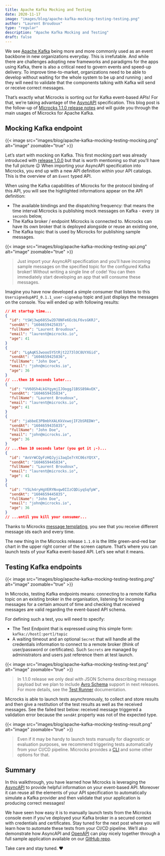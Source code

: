 ```yaml
---
title: Apache Kafka Mocking and Testing
date: 2020-11-17
image: "images/blog/apache-kafka-mocking-testing-testing.png"
author: "Laurent Broudoux"
type: "regular"
description: "Apache Kafka Mocking and Testing"
draft: false
---
```


We see [Apache Kafka](https://kafka.apache.org/) being more and more commonly used as an event backbone in new organizations everyday. This is irrefutable. And while there are challenges adopting new frameworks and paradigms for the apps using Kafka, there is also a critical need to govern events and speed-up delivery. To improve time-to-market, organizations need to be able to develop without waiting for the whole system to be up and running ; and they will need to validate that the components talking with Kafka will send or receive correct messages.

That’s exactly what Microcks is sorting out for Kafka event-based APIs! For that, we’re taking advantage of the [AsyncAPI](https://www.asyncapi.com/) specification. This blog post is the follow-up of [Microcks 1.1.0 release notes](https://microcks.io/blog/microcks-1.1.0-release/) and will guide you through the main usages of Microcks for Apache Kafka.


## Mocking Kafka endpoint

{{< image src="images/blog/apache-kafka-mocking-testing-mocking.png" alt="image" zoomable="true" >}}

Let’s start with mocking on Kafka. This first mocking part was already introduced with [release 1.0.0](https://microcks.io/blog/microcks-1.0.0-release/) but that is worth mentioning so that you’ll have the full picture 😉 When importing your AsyncAPI specification into Microcks, you end up with a new API definition within your API catalogs. This is the overview of an `Event` typed API.

When using the Kafka capabilities of Microcks for the protocol binding of this API, you will see the highlighted informations appear on the API definition:

* The available bindings and the dispatching frequency: that means the time interval Microcks is publishing mock messages on Kafka - every `10 seconds` below,
* The Kafka broker / endpoint Microcks is connected to. Microcks can have its own broker that is deployed alongside or reuse an existing one,
* The Kafka topic that is used by Microcks for publishing sample messages.

{{< image src="images/blog/apache-kafka-mocking-testing-api.png" alt="image" zoomable="true" >}}

> Just import your AsyncAPI specification and you’ll have incoming sample messages on the specified topic for the configured Kafka broker! Without writing a single line of code! You can then immediately start developing an app that will consume these messages.

Imagine you have now developed a simple consumer that listens to this `UsersignedupAPI_0.1.1_user-signedup` topic and just displays the messages on the console. You will ended up with following results:

```json
// At startup time...
{
  "id": "tSWj3wp68S5w2D78NFe6EcbLF6vsGKRJ",
  "sendAt": "1604659425835",
  "fullName": "Laurent Broudoux",
  "email": "laurent@microcks.io",
  "age": 41
}
{
  "id": "LgAqKSJwooo5YStRjt2273lOC8UYXGid",
  "sendAt": "1604659425836",
  "fullName": "John Doe",
  "email": "john@microcks.io",
  "age": 36
}
// ...then 10 seconds later...
{
  "id": "VV6OSh4LkGYgymjIJOoggJ1BSS89AvEK",
  "sendAt": "1604659435834",
  "fullName": "Laurent Broudoux",
  "email": "laurent@microcks.io",
  "age": 41
}
{
  "id": "jabbeE3PBmbhXALKkVxwojIF2bSREDWr",
  "sendAt": "1604659435835",
  "fullName": "John Doe",
  "email": "john@microcks.io",
  "age": 36
}
// ...then 10 seconds later (you got it ;-)...
{
  "id": "AnVrWCQyFzHQJyji3aqIe7rXC06sYQtX",
  "sendAt": "1604659445834",
  "fullName": "Laurent Broudoux",
  "email": "laurent@microcks.io",
  "age": 41
}
{
  "id": "Y5Lh4ryHgVERYNvqw0IIzCQDiyqSqfpW",
  "sendAt": "1604659445835",
  "fullName": "John Doe",
  "email": "john@microcks.io",
  "age": 36
}
// ...until you kill your consumer...
```

Thanks to Microcks [message templating](https://microcks.io/documentation/using/advanced/templates/), you see that you receive different message ids each and every time.

The new thing in the Microcks release `1.1.0` is the little green-and-red bar chart in the upper right corner of the screen capture. That’s where you can launch tests of your Kafka event-based API. Let’s see what it means.

## Testing Kafka endpoints

{{< image src="images/blog/apache-kafka-mocking-testing-testing.png" alt="image" zoomable="true" >}}

In Microcks, testing Kafka endpoints means: connecting to a remote Kafka topic on an existing broker in the organisation, listening for incoming messages for a certain amount of time and checking that received messages are valid regarding the event-based API schema.

For defining such a test, you will need to specify:
* The Test Endpoint that is expressed using this simple form: `kafka://host[:port]/topic`
* A waiting timeout and an optional `Secret` that will handle all the credentials information to connect to a remote broker (think of user/password or certificates). Such `Secrets` are managed by administrators and users just reference them at test launch.

{{< image src="images/blog/apache-kafka-mocking-testing-test.png" alt="image" zoomable="true" >}}

> In 1.1.0 release we only deal with JSON Schema describing message payload but we plan to include [Avro Schema](http://avro.apache.org/docs/current/spec.html) support in next releases. For more details, see the [Test Runner](https://microcks.io/documentation/using/tests/#test-runner) documentation.

Microcks is able to launch tests asynchronously, to collect and store results and then give a restitution of the test results as well as the received messages. See the failed test below: received message triggered a validation error because the `sendAt` property was not of the expected type.

{{< image src="images/blog/apache-kafka-mocking-testing-result.png" alt="image" zoomable="true" >}}

> Even if it may be handy to launch tests manually for diagnostic or evaluation purposes, we recommend triggering tests automatically from your CI/CD pipeline. Microcks provides a [CLI](https://microcks.io/documentation/automating/cli/) and some other options for that.

## Summary

In this walkthrough, you have learned how Microcks is leveraging the [AsyncAPI](https://www.asyncapi.com/) to provide helpful information on your event-based API. Moreover it can reuse all the elements of your API specification to automatically simulate a Kafka provider and then validate that your application is producing correct messages!

We have seen how easy it is to manually launch tests from the Microcks console even if you’ve deployed your Kafka broker in a secured context with credentials and certificates. Stay tuned for the next post where you will learn how to automate these tests from your CI/CD pipeline. We’ll also demonstrate how AsyncAPI and [OpenAPI](https://openapis.org) can play nicely together through a full sample application available on our [GitHub repo](https://github.com/microcks/api-lifecycle/tree/master/user-registration-demo).

Take care and stay tuned. ❤️
